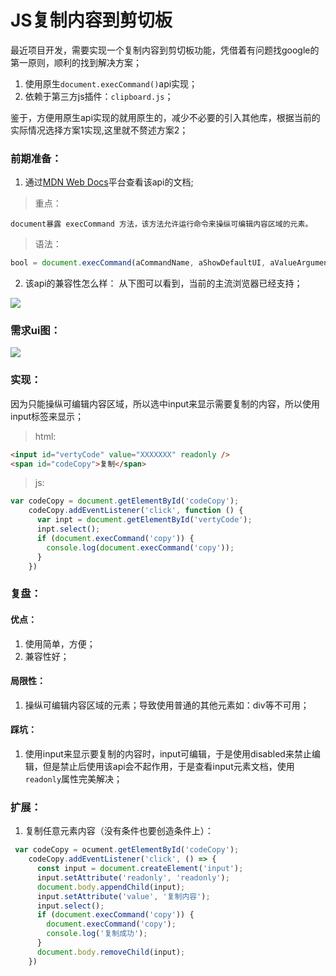 # JS复制内容到剪切板
最近项目开发，需要实现一个复制内容到剪切板功能，凭借着有问题找google的第一原则，顺利的找到解决方案；
1. 使用原生```document.execCommand()```api实现；
2. 依赖于第三方js插件：```clipboard.js```；

鉴于，方便用原生api实现的就用原生的，减少不必要的引入其他库，根据当前的实际情况选择方案1实现,这里就不赘述方案2；

### 前期准备：
1. 通过[MDN Web Docs](https://developer.mozilla.org/zh-CN/docs/Web/API/Document/execCommand)平台查看该api的文档;
> 重点：

```
document暴露 execCommand 方法，该方法允许运行命令来操纵可编辑内容区域的元素。
```
> 语法：
```js
bool = document.execCommand(aCommandName, aShowDefaultUI, aValueArgument)

```

2. 该api的兼容性怎么样：
从下图可以看到，当前的主流浏览器已经支持；

<img src="./img/execCommand.png" lt="图片无法加载时显示的文字"/>


### 需求ui图：

<img src="./img/copy.png" lt="图片无法加载时显示的文字"/>

### 实现：

因为只能操纵可编辑内容区域，所以选中input来显示需要复制的内容，所以使用input标签来显示；

> html:

```html
<input id="vertyCode" value="XXXXXXX" readonly />
<span id="codeCopy">复制</span>
```

> js:

```js
var codeCopy = document.getElementById('codeCopy');
    codeCopy.addEventListener('click', function () {
      var inpt = document.getElementById('vertyCode');
      inpt.select();
      if (document.execCommand('copy')) {
        console.log(document.execCommand('copy'));
      }
    })
```
### 复盘： 
#### 优点： 
1. 使用简单，方便；
2. 兼容性好；
#### 局限性：
1. 操纵可编辑内容区域的元素；导致使用普通的其他元素如：div等不可用；

#### 踩坑：
1. 使用input来显示要复制的内容时，input可编辑，于是使用disabled来禁止编辑，但是禁止后使用该api会不起作用，于是查看input元素文档，使用```readonly```属性完美解决；

### 扩展：
1. 复制任意元素内容（没有条件也要创造条件上）：

```js
 var codeCopy = ocument.getElementById('codeCopy');
    codeCopy.addEventListener('click', () => {
      const input = document.createElement('input');
      input.setAttribute('readonly', 'readonly');
      document.body.appendChild(input);
      input.setAttribute('value', '复制内容');
      input.select();
      if (document.execCommand('copy')) {
        document.execCommand('copy');
        console.log('复制成功');
      }
      document.body.removeChild(input);
    })
```


